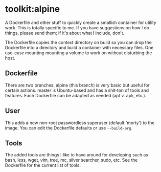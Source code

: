 # toolkit:alpine

A Dockerfile and other stuff to quickly create a smallish container for utility work. This is totally specific to me. If you have suggestions on how I do things, please send them; if it's about what I include, don't.

The Dockerfile copies the context directory on build so you can drop the Dockerfile into a directory and build a container with necessary files. One use-case mounting mounting a volume to work on without disturbing the host.

## Dockerfile

There are two branches. alpine (this branch) is very basic but useful for certain actions. master is Ubuntu-based and has a shit-ton of tools and features. Each Dockerfile can be adapted as needed (apt v. apk, etc.).

## User

This adds a new non-root passwordless superuser (default 'morty') to the image. You can edit the Dockerfile defaults or use `--build-arg`.

## Tools

The added tools are things I like to have around for developing such as bash, less, wget, vim, tree, mc, silver searcher, sudo, etc. See the Dockerfile for the current list of tools.
